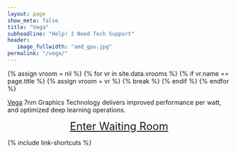 ```yaml
---
layout: page
show_meta: false
title: "Vega"
subheadline: "Help! I Need Tech Support"
header:
   image_fullwidth: "amd_gpu.jpg"
permalink: "/vega/"
---
```

{% assign vroom = nil %}
{% for vr in site.data.vrooms %}
  {% if vr.name == page.title %}
    {% assign vroom = vr %}
    {% break %}
  {% endif %}
{% endfor %}

[Vega]({{vroom.webinfo}}) 7nm Graphics Technology delivers improved performance per watt,
and optimized deep learning operations.

<center style="font-size:24px"><a href="{{vroom.zoom_link}}">Enter Waiting Room</a></center>

{% include link-shortcuts %}
